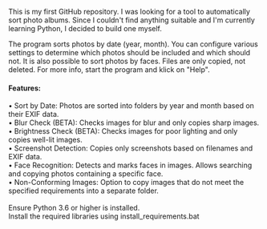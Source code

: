 This is my first GitHub repository. I was looking for a tool to automatically sort photo albums. Since I couldn't find anything suitable
and I'm currently learning Python, I decided to build one myself. 
 
The program sorts photos by date (year, month). You can configure various settings to determine which photos should be included and which should not.
It is also possible to sort photos by faces. Files are only copied, not deleted. For more info, start the program and klick on "Help".

<h4>Features:</h4>
&#x2022; Sort by Date: Photos are sorted into folders by year and month based on their EXIF data.<br>
&#x2022; Blur Check (BETA): Checks images for blur and only copies sharp images.<br>
&#x2022; Brightness Check (BETA): Checks images for poor lighting and only copies well-lit images.<br>
&#x2022; Screenshot Detection: Copies only screenshots based on filenames and EXIF data.<br>
&#x2022; Face Recognition: Detects and marks faces in images. Allows searching and copying photos containing a specific face.<br>
&#x2022; Non-Conforming Images: Option to copy images that do not meet the specified requirements into a separate folder.<br>
<br>
Ensure Python 3.6 or higher is installed.<br>
Install the required libraries using install_requirements.bat

